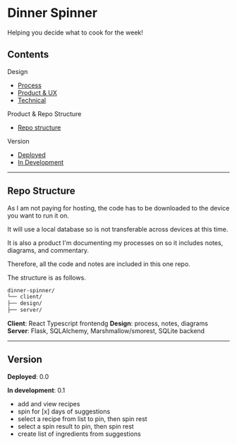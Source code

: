 # Dinner Spinner

Helping you decide what to cook for the week!

## Contents

Design
- [Process](/design/product-ux/README.md#process)
- [Product & UX](/design/product-ux/README.md)
- [Technical](/design/technical/README.md)

Product & Repo Structure
- [Repo structure](#repo-structure)

Version
- [Deployed](#version)
- [In Development](#version)

----

## Repo Structure

As I am not paying for hosting, the code has to be downloaded to the device you want to run it on.

It will use a local database so is not transferable across devices at this time.

It is also a product I'm documenting my processes on so it includes notes, diagrams, and commentary.

Therefore, all the code and notes are included in this one repo.

The structure is as follows.

```bash
dinner-spinner/
└── client/
├── design/
├── server/
```

**Client**: React Typescript frontendg
**Design**: process, notes, diagrams
**Server**: Flask, SQLAlchemy, Marshmallow/smorest, SQLite backend

----

## Version

**Deployed**: 0.0

**In development**: 0.1
- add and view recipes
- spin for [x] days of suggestions
- select a recipe from list to pin, then spin rest
- select a spin result to pin, then spin rest
- create list of ingredients from suggestions
